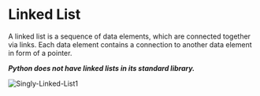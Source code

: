 # Linked List

A linked list is a sequence of data elements, which are connected together via links. Each data element contains a connection to another data element in form of a pointer.
           
***Python does not have linked lists in its standard library.***
            

![Singly-Linked-List1](https://user-images.githubusercontent.com/43029769/171999695-f1ba11b2-eb3c-40ab-badd-b5d309466a55.png)
